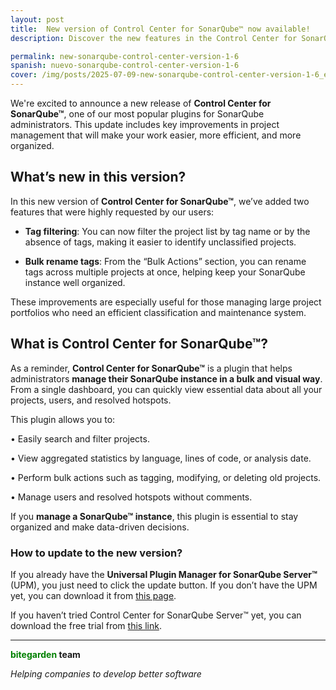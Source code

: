 ```yaml
---
layout: post
title:  New version of Control Center for SonarQube™ now available!
description: Discover the new features in the Control Center for SonarQube™ plugin – filter and rename tags in bulk.

permalink: new-sonarqube-control-center-version-1-6
spanish: nuevo-sonarqube-control-center-version-1-6
cover: /img/posts/2025-07-09-new-sonarqube-control-center-version-1-6_en.png
---
```


We're excited to announce a new release of **Control Center for SonarQube™**, one of our most popular plugins for SonarQube administrators. This update includes key improvements in project management that will make your work easier, more efficient, and more organized.

<h2>What’s new in this version?</h2>

In this new version of **Control Center for SonarQube™**, we’ve added two features that were highly requested by our users:

- **Tag filtering**: You can now filter the project list by tag name or by the absence of tags, making it easier to identify unclassified projects.

- **Bulk rename tags**: From the “Bulk Actions” section, you can rename tags across multiple projects at once, helping keep your SonarQube instance well organized.

These improvements are especially useful for those managing large project portfolios who need an efficient classification and maintenance system.

<h2>What is Control Center for SonarQube™?</h2>

As a reminder, **Control Center for SonarQube™** is a plugin that helps administrators **manage their SonarQube instance in a bulk and visual way**. From a single dashboard, you can quickly view essential data about all your projects, users, and resolved hotspots.

This plugin allows you to:

• Easily search and filter projects.

• View aggregated statistics by language, lines of code, or analysis date.

• Perform bulk actions such as tagging, modifying, or deleting old projects.

• Manage users and resolved hotspots without comments.

If you **manage a SonarQube™ instance**, this plugin is essential to stay organized and make data-driven decisions.

<h3>How to update to the new version?</h3>

If you already have the **Universal Plugin Manager for SonarQube Server™** (UPM), you just need to click the update button. If you don’t have the UPM yet, you can download it from [this page](/es/sonarqube-upm).

If you haven’t tried Control Center for SonarQube Server™ yet, you can download the free trial from [this link](/sonarqube-control-center).
 

---
**<span style="color: green">bitegarden</span> team**

_Helping companies to develop better software_